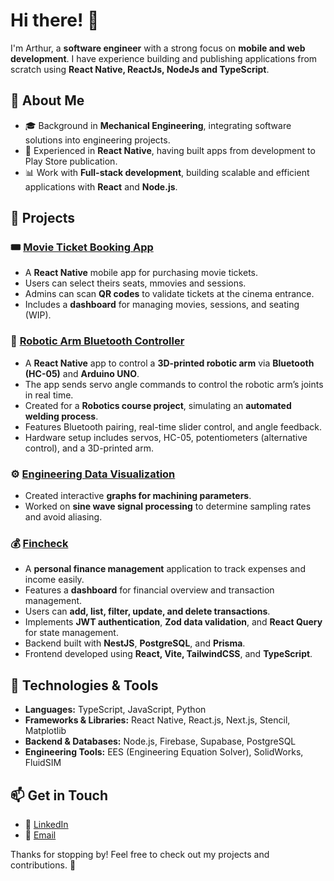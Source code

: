 # Hi there! 👋

I'm Arthur, a **software engineer** with a strong focus on **mobile and web development**. I have experience building and publishing applications from scratch using **React Native, ReactJs, NodeJs and TypeScript**.

## 🚀 About Me

- 🎓 Background in **Mechanical Engineering**, integrating software solutions into engineering projects.
- 📱 Experienced in **React Native**, having built apps from development to Play Store publication.
- 📊 Work with **Full-stack development**, building scalable and efficient applications with **React** and **Node.js**.

## 📌 Projects

### 🎟️ [Movie Ticket Booking App](https://github.com/ArthurLopesMagalhaes/CinemaApp)

- A **React Native** mobile app for purchasing movie tickets.
- Users can select theirs seats, mmovies and sessions.
- Admins can scan **QR codes** to validate tickets at the cinema entrance.
- Includes a **dashboard** for managing movies, sessions, and seating (WIP).

### 🤖 [Robotic Arm Bluetooth Controller](https://github.com/ArthurLopesMagalhaes/RN-RobotArm-Bluetooth-Controller)

- A **React Native** app to control a **3D-printed robotic arm** via **Bluetooth (HC-05)** and **Arduino UNO**.
- The app sends servo angle commands to control the robotic arm’s joints in real time.
- Created for a **Robotics course project**, simulating an **automated welding process**.
- Features Bluetooth pairing, real-time slider control, and angle feedback.
- Hardware setup includes servos, HC-05, potentiometers (alternative control), and a 3D-printed arm.

### ⚙️ [Engineering Data Visualization](https://github.com/ArthurLopesMagalhaes/vibration-mec)

- Created interactive **graphs for machining parameters**.
- Worked on **sine wave signal processing** to determine sampling rates and avoid aliasing.

### 💰 [Fincheck](https://github.com/ArthurLopesMagalhaes/fincheck-frontend)

- A **personal finance management** application to track expenses and income easily.
- Features a **dashboard** for financial overview and transaction management.
- Users can **add, list, filter, update, and delete transactions**.
- Implements **JWT authentication**, **Zod data validation**, and **React Query** for state management.
- Backend built with **NestJS**, **PostgreSQL**, and **Prisma**.
- Frontend developed using **React, Vite, TailwindCSS**, and **TypeScript**.

## 🔧 Technologies & Tools

- **Languages:** TypeScript, JavaScript, Python
- **Frameworks & Libraries:** React Native, React.js, Next.js, Stencil, Matplotlib
- **Backend & Databases:** Node.js, Firebase, Supabase, PostgreSQL
- **Engineering Tools:** EES (Engineering Equation Solver), SolidWorks, FluidSIM

## 📫 Get in Touch

- 💼 [LinkedIn](https://www.linkedin.com/in/artthur-lopes/)
- 📧 [Email](mailto:arthurlopescontact@gmail.com)

Thanks for stopping by! Feel free to check out my projects and contributions. 🚀
